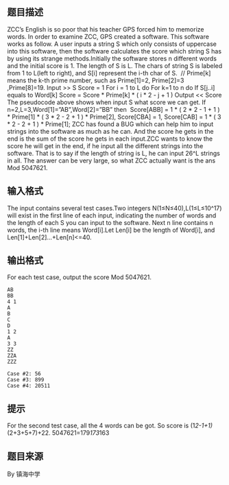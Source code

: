 


## 题目描述
ZCC’s English is so poor that his teacher GPS forced him to memorize words. In order to examine ZCC, GPS created a software. This software works as follow. A user inputs a string S which only consists of uppercase into this software, then the software calculates the score which string S has by using its strange methods.Initially the software stores n different words and the initial score is 1. The length of S is L. The chars of string S is labeled from 1 to L(left to right), and S[i] represent the i-th char of S. 
// Prime[k] means the k-th prime number, such as Prime[1]=2, Prime[2]=3 ,Prime[8]=19.
Input >> S
Score = 1
For i = 1 to L do
For k=1 to n do
If S[j..i] equals to Word[k]
Score = Score * Prime[k] * ( i * 2 - j + 1 )
Output << Score
The pseudocode above shows when input S what score we can get.
If n=2,L=3,Word[1]=”AB”,Word[2]=”BB” then 
Score[ABB] = 1 * ( 2 * 2 - 1 + 1 ) * Prime[1] * ( 3 * 2 - 2 + 1 ) * Prime[2],
Score[CBA] = 1,
Score[CAB] = 1 * ( 3 * 2 - 2 + 1 ) * Prime[1];
ZCC has found a BUG which can help him to input strings into the software as much as he can. And the score he gets in the end is the sum of the score he gets in each input.ZCC wants to know the score he will get in the end, if he input all the different strings into the software. That is to say if the length of string is L, he can input 26^L strings in all. The answer can be very large, so what ZCC actually want is the ans Mod 5047621.
## 输入格式
The input contains several test cases.Two integers N(1≤N≤40),L(1≤L≤10^17) will exist in the first line of each input, indicating the number of words and the length of each S you can input to the software. Next n line contains n words, the i-th line means Word[i].Let Len[i] be the length of Word[i], and Len[1]+Len[2]…+Len[n]<=40.
## 输出格式
For each test case, output the score Mod 5047621.

```input12 3
AB
BB
4 1
A
B
C
D
1 2
A
3 3
ZZ
ZZA
ZZZ

```

```output1Case #1: 18894
Case #2: 56
Case #3: 899
Case #4: 20511
```

## 提示
For the second test case, all the 4 words can be got. So score is (1*2-1+1)*(2+3+5+7)+22.
5047621=179*173*163
## 题目来源
By 镇海中学


